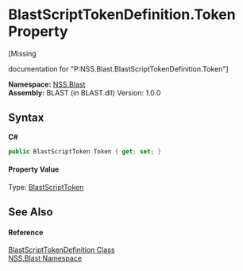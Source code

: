 # BlastScriptTokenDefinition.Token Property 
 

\[Missing <summary> documentation for "P:NSS.Blast.BlastScriptTokenDefinition.Token"\]

**Namespace:**&nbsp;<a href="N_NSS_Blast">NSS.Blast</a><br />**Assembly:**&nbsp;BLAST (in BLAST.dll) Version: 1.0.0

## Syntax

**C#**<br />
``` C#
public BlastScriptToken Token { get; set; }
```


#### Property Value
Type: <a href="T_NSS_Blast_BlastScriptToken">BlastScriptToken</a>

## See Also


#### Reference
<a href="T_NSS_Blast_BlastScriptTokenDefinition">BlastScriptTokenDefinition Class</a><br /><a href="N_NSS_Blast">NSS.Blast Namespace</a><br />